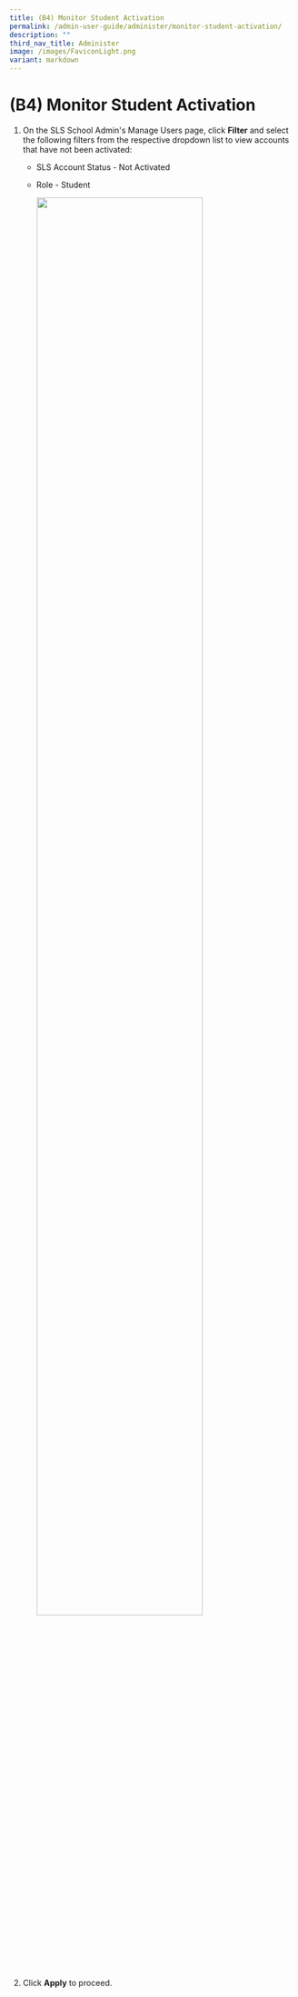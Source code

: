 ```yaml
---
title: (B4) Monitor Student Activation
permalink: /admin-user-guide/administer/monitor-student-activation/
description: ""
third_nav_title: Administer
image: /images/FaviconLight.png
variant: markdown
---
```

<h1 id="-4-monitor-student-activation">(B4) Monitor Student Activation</h1>
<ol>
<li><p>On the SLS School Admin's Manage Users page, click <strong>Filter</strong> and select the following filters from the respective dropdown list to view accounts that have not been activated:</p>
<ul>
<li>SLS Account Status - Not Activated</li>
<li><p>Role - Student</p>
<p><img style="width: 80%;" src="/images/5Admin/A-ActivateAccount2.png"></p>
</li>
</ul>
</li>
<li><p>Click <strong>Apply</strong> to proceed.</p>
</li>
</ol>